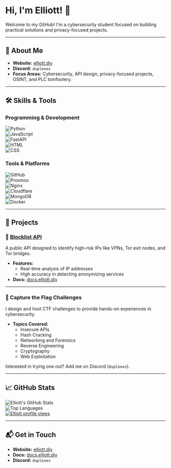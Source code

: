 # Hi, I'm Elliott! 👋  

Welcome to my GitHub! I'm a cybersecurity student focused on building practical solutions and privacy-focused projects.

---

## 🌟 About Me  

- **Website:** [elliott.diy](https://elliott.diy)  
- **Discord:** `duplexes`  
- **Focus Areas:** Cybersecurity, API design, privacy-focused projects, OSINT, and PLC tomfoolery.  

---

## 🛠️ Skills & Tools  

### Programming & Development  
![Python](https://img.shields.io/badge/-Python-3776AB?style=for-the-badge&logo=python&logoColor=white)  
![JavaScript](https://img.shields.io/badge/-JavaScript-F7DF1E?style=for-the-badge&logo=javascript&logoColor=black)  
![FastAPI](https://img.shields.io/badge/-FastAPI-009688?style=for-the-badge&logo=fastapi&logoColor=white)  
![HTML](https://img.shields.io/badge/-HTML-E34F26?style=for-the-badge&logo=html5&logoColor=white)  
![CSS](https://img.shields.io/badge/-CSS-1572B6?style=for-the-badge&logo=css3&logoColor=white)  

### Tools & Platforms  
![GitHub](https://img.shields.io/badge/-GitHub-181717?style=for-the-badge&logo=github&logoColor=white)  
![Proxmox](https://img.shields.io/badge/-Proxmox-E57000?style=for-the-badge&logo=proxmox&logoColor=white)  
![Nginx](https://img.shields.io/badge/-Nginx-009639?style=for-the-badge&logo=nginx&logoColor=white)  
![Cloudflare](https://img.shields.io/badge/-Cloudflare-F38020?style=for-the-badge&logo=cloudflare&logoColor=white)  
![MongoDB](https://img.shields.io/badge/-MongoDB-47A248?style=for-the-badge&logo=mongodb&logoColor=white)  
![Docker](https://img.shields.io/badge/-Docker-2496ED?style=for-the-badge&logo=docker&logoColor=white)  

---

## 🚀 Projects  

### 🔐 [Blocklist API](https://discord.gg/Khg2826dgB)  
A public API designed to identify high-risk IPs like VPNs, Tor exit nodes, and Tor bridges.  
- **Features:**  
  - Real-time analysis of IP addresses  
  - High accuracy in detecting anonymizing services  
- **Docs:** [docs.elliott.diy](https://docs.elliott.diy)  

---

### 🧩 Capture the Flag Challenges  
I design and host CTF challenges to provide hands-on experiences in cybersecurity.  

- **Topics Covered:**  
  - Insecure APIs  
  - Hash Cracking  
  - Networking and Forensics  
  - Reverse Engineering  
  - Cryptography  
  - Web Exploitation  

Interested in trying one out? Add me on Discord (`duplexes`).  

---



## 📈 GitHub Stats  

![Elliott's GitHub Stats](https://github-readme-stats.vercel.app/api?username=elliott-diy&show_icons=true&theme=tokyonight)  
![Top Languages](https://github-readme-stats.vercel.app/api/top-langs/?username=elliott-diy&layout=compact&theme=tokyonight)  
[![Elliott profile views](https://u8views.com/api/v1/github/profiles/63378937/views/day-week-month-total-count.svg)](https://u8views.com/github/elliott-diy)

---

## 📬 Get in Touch  

- **Website:** [elliott.diy](https://elliott.diy)  
- **Docs:** [docs.elliott.diy](https://docs.elliott.diy)  
- **Discord:** `duplexes`  

